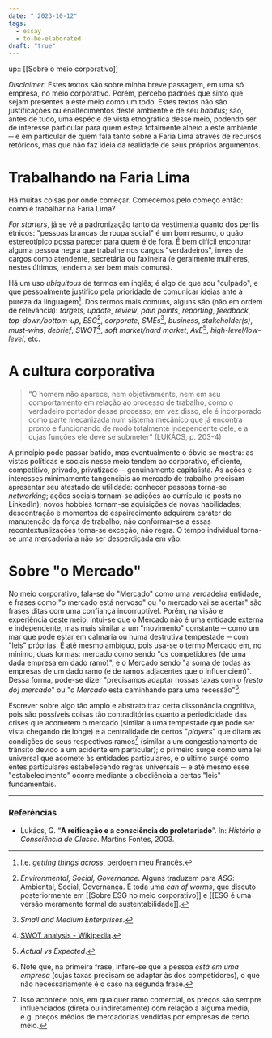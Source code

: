 ```yaml
---
date: " 2023-10-12"
tags:
  - essay
  - to-be-elaborated
draft: "true"
---
```

up:: [[Sobre o meio corporativo]]

*Disclaimer*: Estes textos são sobre minha breve passagem, em uma só empresa, no meio corporativo. Porém, percebo padrões que sinto que sejam presentes a este meio como um todo. Estes textos não são justificações ou enaltecimentos deste ambiente e de seu *habitus*; são, antes de tudo, uma espécie de vista etnográfica desse meio, podendo ser de interesse particular para quem esteja totalmente alheio a este ambiente ─ e em particular de quem fala tanto sobre a Faria Lima através de recursos retóricos, mas que não faz ideia da realidade de seus próprios argumentos.
# Trabalhando na Faria Lima
Há muitas coisas por onde começar. Comecemos pelo começo então: como é trabalhar na Faria Lima?

*For starters*, já se vê a padronização tanto da vestimenta quanto dos perfis étnicos: "pessoas brancas de roupa social" é um bom resumo, o quão estereotípico possa parecer para quem é de fora. É bem difícil encontrar alguma pessoa negra que trabalhe nos cargos "verdadeiros", invés de cargos como atendente, secretária ou faxineira (e geralmente mulheres, nestes últimos, tendem a ser bem mais comuns).

Há um uso *ubiquitous* de termos em inglês; é algo de que sou "culpado", e que pessoalmente justifico pela prioridade de comunicar ideias ante à pureza da linguagem[^1]. Dos termos mais comuns, alguns são (não em ordem de relevância): *targets*, *update*, *review*, *pain points*, *reporting*, *feedback*, *top-down/bottom-up*, *ESG*[^2], *corporate*, *SMEs*[^3], *business*, *stakeholder(s)*, *must-wins*, *debrief*, *SWOT*[^7], *soft market/hard market*, *AvE*[^4], *high-level/low-level*, etc.

# A cultura corporativa
> “O homem não aparece, nem objetivamente, nem em seu comportamento em relação ao processo de trabalho, como o verdadeiro portador desse processo; em vez disso, ele é incorporado como parte mecanizada num sistema mecânico que já encontra pronto e funcionando de modo totalmente independente dele, e a cujas funções ele deve se submeter” (LUKÁCS, p. 203-4)

A princípio pode passar batido, mas eventualmente o óbvio se mostra: as vistas políticas e sociais nesse meio tendem ao corporativo, eficiente, competitivo, privado, privatizado ─ genuinamente capitalista. As ações e interesses minimamente tangenciais ao mercado de trabalho precisam apresentar seu atestado de utilidade: conhecer pessoas torna-se *networking*; ações sociais tornam-se adições ao currículo (e posts no LinkedIn); novos hobbies tornam-se aquisições de novas habilidades; descontração e momentos de espairecimento adquirem caráter de manutenção da força de trabalho; não conformar-se a essas recontextualizações torna-se exceção, não regra. O tempo individual torna-se uma mercadoria a não ser desperdiçada em vão.

# Sobre "o Mercado"
No meio corporativo, fala-se do "Mercado" como uma verdadeira entidade, e frases como "o mercado está nervoso" ou "o mercado vai se acertar" são frases ditas com uma confiança incorruptível. Porém, na visão e experiência deste meio, intui-se que o Mercado não é uma entidade externa e independente, mas mais similar a um "movimento" constante ─ como um mar que pode estar em calmaria ou numa destrutiva tempestade ─  com "leis" próprias. É até mesmo ambíguo, pois usa-se o termo Mercado em, no mínimo, duas formas: mercado como sendo "os competidores (de uma dada empresa em dado ramo)", e o Mercado sendo "a soma de todas as empresas de um dado ramo (e de ramos adjacentes que o influenciem)". Dessa forma, pode-se dizer "precisamos adaptar nossas taxas com *o [resto do] mercado*" ou "*o Mercado* está caminhando para uma recessão"[^5]. 

Escrever sobre algo tão amplo e abstrato traz certa dissonância cognitiva, pois são possíveis coisas tão contraditórias quanto a periodicidade das crises que acometem o mercado (similar a uma tempestade que pode ser vista chegando de longe) e a centralidade de certos "*players*" que ditam as condições de seus respectivos ramos[^6] (similar a um congestionamento de trânsito devido a um acidente em particular); o primeiro surge como uma lei universal que acomete às entidades particulares, e o último surge como entes particulares estabelecendo regras universais ─ e até mesmo esse "estabelecimento" ocorre mediante a obediência a certas "leis" fundamentais.

---
### Referências
- Lukács, G. “**A reificação e a consciência do proletariado**”. In: *História e Consciência de Classe*.
Martins Fontes, 2003.

[^1]: I.e. *getting things across*, perdoem meu Francês.
[^2]: *Environmental, Social, Governance*. Alguns traduzem para *ASG*: Ambiental, Social, Governança. É toda uma *can of worms*, que discuto posteriormente em [[Sobre ESG no meio corporativo]] e [[ESG é uma versão meramente formal de sustentabilidade]].
[^3]: *Small and Medium Enterprises*.
[^4]: *Actual vs Expected*.
[^5]: Note que, na primeira frase, infere-se que a pessoa *está em uma empresa* (cujas taxas precisam se adaptar às dos competidores), o que não necessariamente é o caso na segunda frase.
[^6]: Isso acontece pois, em qualquer ramo comercial, os preços são sempre influenciados (direta ou indiretamente) com relação a alguma média, e.g. preços médios de mercadorias vendidas por empresas de certo meio.
[^7]: [SWOT analysis - Wikipedia](https://en.wikipedia.org/wiki/SWOT_analysis). 